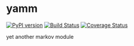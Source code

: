# yamm

[![PyPI version](https://badge.fury.io/py/yamm.svg)](https://badge.fury.io/py/yamm)
[![Build Status](https://travis-ci.org/timpauli/yamm.svg?branch=master)](https://travis-ci.org/timpauli/yamm)
[![Coverage Status](https://coveralls.io/repos/github/timpauli/yamm/badge.svg?branch=master)](https://coveralls.io/github/timpauli/yamm?branch=master)

yet another markov module
